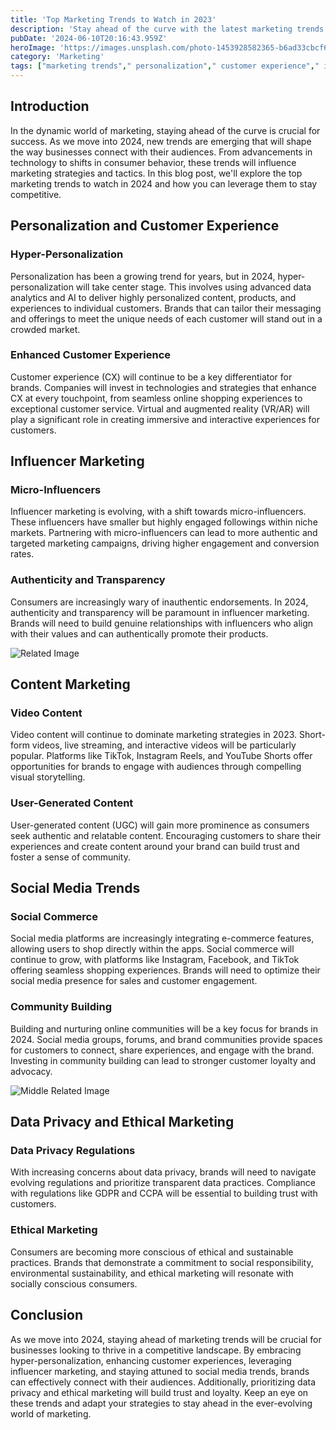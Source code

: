 ```yaml
---
title: 'Top Marketing Trends to Watch in 2023'
description: 'Stay ahead of the curve with the latest marketing trends that are set to shape the industry in 2023.'
pubDate: '2024-06-10T20:16:43.959Z'
heroImage: 'https://images.unsplash.com/photo-1453928582365-b6ad33cbcf64?crop=entropy&cs=tinysrgb&fit=max&fm=jpg&ixid=M3w2MjA0NjR8MHwxfHJhbmRvbXx8fHx8fHx8fDE3MTgwNTA2MDN8&ixlib=rb-4.0.3&q=80&w=1080'
category: 'Marketing'
tags: ["marketing trends"," personalization"," customer experience"," influencer marketing"," content marketing"," social media"," data privacy"]
---
```


## Introduction

In the dynamic world of marketing, staying ahead of the curve is crucial for success. As we move into 2024, new trends are emerging that will shape the way businesses connect with their audiences. From advancements in technology to shifts in consumer behavior, these trends will influence marketing strategies and tactics. In this blog post, we'll explore the top marketing trends to watch in 2024 and how you can leverage them to stay competitive.

## Personalization and Customer Experience

### Hyper-Personalization

Personalization has been a growing trend for years, but in 2024, hyper-personalization will take center stage. This involves using advanced data analytics and AI to deliver highly personalized content, products, and experiences to individual customers. Brands that can tailor their messaging and offerings to meet the unique needs of each customer will stand out in a crowded market.

### Enhanced Customer Experience

Customer experience (CX) will continue to be a key differentiator for brands. Companies will invest in technologies and strategies that enhance CX at every touchpoint, from seamless online shopping experiences to exceptional customer service. Virtual and augmented reality (VR/AR) will play a significant role in creating immersive and interactive experiences for customers.

## Influencer Marketing

### Micro-Influencers

Influencer marketing is evolving, with a shift towards micro-influencers. These influencers have smaller but highly engaged followings within niche markets. Partnering with micro-influencers can lead to more authentic and targeted marketing campaigns, driving higher engagement and conversion rates.

### Authenticity and Transparency

Consumers are increasingly wary of inauthentic endorsements. In 2024, authenticity and transparency will be paramount in influencer marketing. Brands will need to build genuine relationships with influencers who align with their values and can authentically promote their products.

![Related Image](https://images.unsplash.com/photo-1683252522426-0d69efa5c7e6?crop=entropy&cs=tinysrgb&fit=max&fm=jpg&ixid=M3w2MjA0NjR8MHwxfHJhbmRvbXx8fHx8fHx8fDE3MTgwNTA2MDN8&ixlib=rb-4.0.3&q=80&w=1080)

## Content Marketing

### Video Content

Video content will continue to dominate marketing strategies in 2023. Short-form videos, live streaming, and interactive videos will be particularly popular. Platforms like TikTok, Instagram Reels, and YouTube Shorts offer opportunities for brands to engage with audiences through compelling visual storytelling.

### User-Generated Content

User-generated content (UGC) will gain more prominence as consumers seek authentic and relatable content. Encouraging customers to share their experiences and create content around your brand can build trust and foster a sense of community.

## Social Media Trends

### Social Commerce

Social media platforms are increasingly integrating e-commerce features, allowing users to shop directly within the apps. Social commerce will continue to grow, with platforms like Instagram, Facebook, and TikTok offering seamless shopping experiences. Brands will need to optimize their social media presence for sales and customer engagement.

### Community Building

Building and nurturing online communities will be a key focus for brands in 2024. Social media groups, forums, and brand communities provide spaces for customers to connect, share experiences, and engage with the brand. Investing in community building can lead to stronger customer loyalty and advocacy.

![Middle Related Image](https://images.unsplash.com/photo-1526948531399-320e7e40f0ca?crop=entropy&cs=tinysrgb&fit=max&fm=jpg&ixid=M3w2MjA0NjR8MHwxfHJhbmRvbXx8fHx8fHx8fDE3MTgwNTA2MDN8&ixlib=rb-4.0.3&q=80&w=1080)

## Data Privacy and Ethical Marketing

### Data Privacy Regulations

With increasing concerns about data privacy, brands will need to navigate evolving regulations and prioritize transparent data practices. Compliance with regulations like GDPR and CCPA will be essential to building trust with customers.

### Ethical Marketing

Consumers are becoming more conscious of ethical and sustainable practices. Brands that demonstrate a commitment to social responsibility, environmental sustainability, and ethical marketing will resonate with socially conscious consumers.

## Conclusion

As we move into 2024, staying ahead of marketing trends will be crucial for businesses looking to thrive in a competitive landscape. By embracing hyper-personalization, enhancing customer experiences, leveraging influencer marketing, and staying attuned to social media trends, brands can effectively connect with their audiences. Additionally, prioritizing data privacy and ethical marketing will build trust and loyalty. Keep an eye on these trends and adapt your strategies to stay ahead in the ever-evolving world of marketing.

